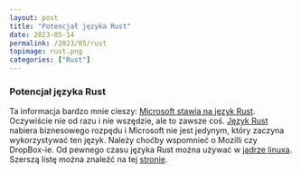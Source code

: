 ```yaml
---
layout: post
title: "Potencjał języka Rust"
date: 2023-05-14
permalink: /2023/05/rust
topimage: rust.png
categories: ["Rust"]
---
```


### Potencjał języka Rust

Ta informacja bardzo mnie cieszy: [Microsoft stawia na język Rust]( https://www.theregister.com/2023/04/27/microsoft_windows_rust). Oczywiście nie od razu i nie wszędzie, ale to zawsze coś. 
[Język Rust](https://www.rust-lang.org/) nabiera biznesowego rozpędu i Microsoft nie jest jedynym, który zaczyna wykorzystywać ten język. Należy choćby wspomnieć o Mozilli czy DropBox-ie. Od pewnego czasu języka Rust można używać w [jądrze linuxa](https://docs.kernel.org/rust/index.html). Szerszą listę można znaleźć na tej [stronie](https://www.rust-lang.org/production/users).
